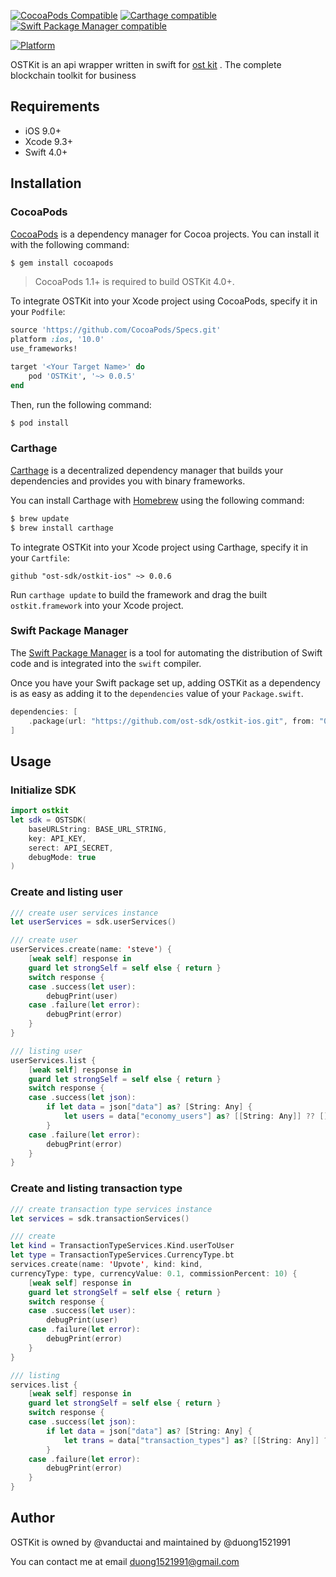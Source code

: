 [![CocoaPods Compatible](https://img.shields.io/cocoapods/v/OSTKit.svg)](https://img.shields.io/cocoapods/v/OSTKit.svg) [![Carthage compatible](https://img.shields.io/badge/Carthage-compatible-4BC51D.svg?style=flat)](https://github.com/Carthage/Carthage) [![Swift Package Manager compatible](https://img.shields.io/badge/SPM-compatible-brightgreen.svg?style=flat&colorA=28a745&&colorB=4E4E4E)](https://github.com/apple/swift-package-manager)

[![Platform](https://img.shields.io/badge/Platforms-iOS%20%7C%20macOS%20%7C%20watchOS%20%7C%20tvOS%20%7C%20Linux-4E4E4E.svg?colorA=28a745)](#installation)

OSTKit is an api wrapper written in swift for [ost kit](https://ost.com) . The complete blockchain toolkit for business

## Requirements

- iOS 9.0+
- Xcode 9.3+
- Swift 4.0+

## Installation
### CocoaPods

[CocoaPods](http://cocoapods.org) is a dependency manager for Cocoa projects. You can install it with the following command:

```bash
$ gem install cocoapods
```

> CocoaPods 1.1+ is required to build OSTKit 4.0+.

To integrate OSTKit into your Xcode project using CocoaPods, specify it in your `Podfile`:

```ruby
source 'https://github.com/CocoaPods/Specs.git'
platform :ios, '10.0'
use_frameworks!

target '<Your Target Name>' do
    pod 'OSTKit', '~> 0.0.5'
end
```

Then, run the following command:

```bash
$ pod install
```

### Carthage

[Carthage](https://github.com/Carthage/Carthage) is a decentralized dependency manager that builds your dependencies and provides you with binary frameworks.

You can install Carthage with [Homebrew](http://brew.sh/) using the following command:

```bash
$ brew update
$ brew install carthage
```

To integrate OSTKit into your Xcode project using Carthage, specify it in your `Cartfile`:

```ogdl
github "ost-sdk/ostkit-ios" ~> 0.0.6
```

Run `carthage update` to build the framework and drag the built `ostkit.framework` into your Xcode project.

### Swift Package Manager

The [Swift Package Manager](https://swift.org/package-manager/) is a tool for automating the distribution of Swift code and is integrated into the `swift` compiler. 

Once you have your Swift package set up, adding OSTKit as a dependency is as easy as adding it to the `dependencies` value of your `Package.swift`.

```swift
dependencies: [
    .package(url: "https://github.com/ost-sdk/ostkit-ios.git", from: "0.0.8")
]
```

## Usage

### Initialize SDK
```swift
import ostkit
let sdk = OSTSDK(
	baseURLString: BASE_URL_STRING, 
	key: API_KEY, 
	serect: API_SECRET, 
	debugMode: true
)
```

### Create and listing user
```swift
/// create user services instance
let userServices = sdk.userServices()

/// create user
userServices.create(name: 'steve') {
	[weak self] response in
	guard let strongSelf = self else { return }
	switch response {
	case .success(let user):
		debugPrint(user)
	case .failure(let error):
		debugPrint(error)
	}
}

/// listing user
userServices.list {
	[weak self] response in
	guard let strongSelf = self else { return }
	switch response {
	case .success(let json):
		if let data = json["data"] as? [String: Any] {
			let users = data["economy_users"] as? [[String: Any]] ?? []
		}
	case .failure(let error):
		debugPrint(error)
	}
}
```

### Create and listing transaction type
```swift
/// create transaction type services instance
let services = sdk.transactionServices()

/// create 
let kind = TransactionTypeServices.Kind.userToUser
let type = TransactionTypeServices.CurrencyType.bt
services.create(name: 'Upvote', kind: kind, 
currencyType: type, currencyValue: 0.1, commissionPercent: 10) {
	[weak self] response in
	guard let strongSelf = self else { return }
	switch response {
	case .success(let user):
		debugPrint(user)
	case .failure(let error):
		debugPrint(error)
	}
}

/// listing 
services.list {
	[weak self] response in
	guard let strongSelf = self else { return }
	switch response {
	case .success(let json):
		if let data = json["data"] as? [String: Any] {
			let trans = data["transaction_types"] as? [[String: Any]] ?? []
		}
	case .failure(let error):
		debugPrint(error)
	}
}
```

## Author

OSTKit is owned by @vanductai and maintained by @duong1521991

You can contact me at email [duong1521991@gmail.com]()


